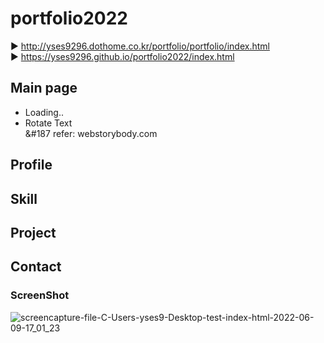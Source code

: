 # portfolio2022
▶  http://yses9296.dothome.co.kr/portfolio/portfolio/index.html <br/>
▶  https://yses9296.github.io/portfolio2022/index.html

## Main page
- Loading.. <br/>
- Rotate Text <br/>
   &#187 refer: webstorybody.com

## Profile

## Skill

## Project

## Contact

### ScreenShot
![screencapture-file-C-Users-yses9-Desktop-test-index-html-2022-06-09-17_01_23](https://user-images.githubusercontent.com/54027716/172796532-80eedf55-fd96-4672-ab17-9caa4ea793a8.png)
